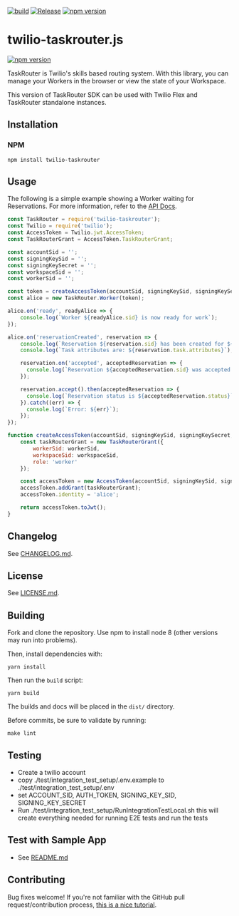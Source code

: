 [![build](https://github.com/twilio/twilio-taskrouter.js/actions/workflows/build.yml/badge.svg)](https://github.com/twilio/twilio-taskrouter.js/actions/workflows/build.yml)
[![Release](https://github.com/twilio/twilio-taskrouter.js/actions/workflows/release.yml/badge.svg)](https://github.com/twilio/twilio-taskrouter.js/actions/workflows/release.yml)
[![npm version](https://badge.fury.io/js/twilio-taskrouter.svg)](https://badge.fury.io/js/twilio-taskrouter)

# twilio-taskrouter.js

[![npm version](https://badge.fury.io/js/twilio-taskrouter.svg)](https://badge.fury.io/js/twilio-taskrouter)

TaskRouter is Twilio's skills based routing system. With this library, you can manage your Workers in the browser or view the state of your Workspace.

This version of TaskRouter SDK can be used with Twilio Flex and TaskRouter standalone instances.

Installation
------------

### NPM

```
npm install twilio-taskrouter
```

Usage
-----

The following is a simple example showing a Worker waiting for Reservations.
For more information, refer to the
[API Docs](//twilio.github.io/twilio-taskrouter.js/index.html).

```js
const TaskRouter = require('twilio-taskrouter');
const Twilio = require('twilio');
const AccessToken = Twilio.jwt.AccessToken;
const TaskRouterGrant = AccessToken.TaskRouterGrant;

const accountSid = '';
const signingKeySid = '';
const signingKeySecret = '';
const workspaceSid = '';
const workerSid = '';

const token = createAccessToken(accountSid, signingKeySid, signingKeySecret, workspaceSid, workerSid);
const alice = new TaskRouter.Worker(token);

alice.on('ready', readyAlice => {
    console.log(`Worker ${readyAlice.sid} is now ready for work`);
});

alice.on('reservationCreated', reservation => {
    console.log(`Reservation ${reservation.sid} has been created for ${alice.sid}`);
    console.log(`Task attributes are: ${reservation.task.attributes}`);

    reservation.on('accepted', acceptedReservation => {
      console.log(`Reservation ${acceptedReservation.sid} was accepted.`);
    });

    reservation.accept().then(acceptedReservation => {
      console.log(`Reservation status is ${acceptedReservation.status}`);
    }).catch((err) => {
      console.log(`Error: ${err}`);
    });
});

function createAccessToken(accountSid, signingKeySid, signingKeySecret, workspaceSid, workerSid) {
    const taskRouterGrant = new TaskRouterGrant({
        workerSid: workerSid,
        workspaceSid: workspaceSid,
        role: 'worker'
    });

    const accessToken = new AccessToken(accountSid, signingKeySid, signingKeySecret);
    accessToken.addGrant(taskRouterGrant);
    accessToken.identity = 'alice';

    return accessToken.toJwt();
}

```

Changelog
---------

See [CHANGELOG.md](https://github.com/twilio/twilio-taskrouter.js/blob/master/CHANGELOG.md).

License
-------

See [LICENSE.md](https://github.com/twilio/twilio-taskrouter.js/blob/master/LICENSE.md).

Building
--------

Fork and clone the repository. Use npm to install node 8 (other versions may run into problems).

Then, install dependencies with:

```
yarn install
```

Then run the `build` script:

```
yarn build
```

The builds and docs will be placed in the `dist/` directory.

Before commits, be sure to validate by running:

```
make lint
```

Testing
------------
- Create a twilio account
- copy ./test/integration_test_setup/.env.example to ./test/integration_test_setup/.env
- set ACCOUNT_SID, AUTH_TOKEN, SIGNING_KEY_SID, SIGNING_KEY_SECRET
- Run ./test/integration_test_setup/RunIntegrationTestLocal.sh this will create everything needed for running E2E tests and run the tests

Test with Sample App
------------
- See [README.md](sample-app/README.md)

Contributing
------------

Bug fixes welcome! If you're not familiar with the GitHub pull
request/contribution process, [this is a nice tutorial](https://gun.io/blog/how-to-github-fork-branch-and-pull-request/).
